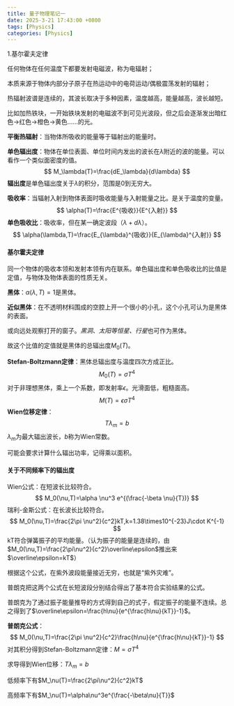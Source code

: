 ```yaml
---
title: 量子物理笔记一
date: 2025-3-21 17:43:00 +0800
tags: [Physics]
categories: [Physics]
---
```


1.基尔霍夫定律

任何物体在任何温度下都要发射电磁波，称为电辐射；

本质来源于物体内部分子原子在热运动中的电荷运动/偶极震荡发射的辐射；

热辐射波谱是连续的，其波长取决于多种因素，温度越高，能量越高，波长越短。

比如加热铁块，一开始铁块发射的电磁波不到可见光波段，但之后会逐渐发出暗红色→红色→橙色→黄色……的光。

**平衡热辐射**：当物体所吸收的能量等于辐射出的能量时。

**单色辐出度**：物体在单位表面、单位时间内发出的波长在$\lambda$附近的波的能量。可以看作一个类似面密度的值。
$$
M_\lambda(T)=\frac{dE_\lambda}{d\lambda}
$$
**辐出度**是单色辐出度关于$\lambda$的积分，范围是0到无穷大。

**吸收率**：当辐射入射到物体表面时吸收能量与入射能量之比。是关于温度的变量。
$$
\alpha(T)=\frac{E^{吸收}}{E^{入射}}
$$
**单色吸收比**：吸收率，但在某一确定波段（$\lambda+d\lambda$）。
$$
\alpha(\lambda,T)=\frac{E_{\lambda}^{吸收}}{E_{\lambda}^{入射}}
$$


#### 基尔霍夫定律

同一个物体的吸收本领和发射本领有内在联系。单色辐出度和单色吸收比的比值是定值，与物体及物体表面的性质无关。

**黑体**：$\alpha(\lambda,T)=1$是黑体。

**近似黑体**：在不透明材料围成的空腔上开一个很小的小孔，这个小孔可认为是黑体的表面。

或向远处观察打开的窗子。*黑洞、太阳等恒星、行星*也可作为黑体。

故这个比值的定值就是黑体的总辐出度$M_0(T)$。

**Stefan-Boltzmann定律**：黑体总辐出度与温度四次方成正比。
$$
M_0(T)=\sigma T^4
$$
对于非理想黑体，乘上一个系数，即发射率$\epsilon$。光滑面低，粗糙面高。
$$
M(T)=\epsilon\sigma T^4
$$
**Wien位移定律**：
$$
T\lambda_m=b
$$
$\lambda_m$为最大辐出波长，$b$称为Wien常数。

可能会要求计算什么辐出功率，记得乘以面积。

#### 关于不同频率下的辐出度

Wien公式：在短波长比较符合。
$$
M_0(\nu,T)=\alpha \nu^3 e^{(\frac{-\beta \nu}{T})}
$$
瑞利-金斯公式：在长波长比较符合。
$$
M_0(\nu,T)=\frac{2\pi \nu^2}{c^2}kT,k=1.38\times10^{-23}J\cdot K^{-1}
$$
kT符合弹簧振子的平均能量。（认为振子的能量是连续的，由$M_0(\nu,T)=\frac{2\pi\nu^2}{c^2}\overline\epsilon$推出来$\overline\epsilon=kT$）

根据这个公式，在紫外波段能量接近无穷，也就是“紫外灾难”。

普朗克把这两个公式在长短波段分别结合得出了基本符合实验结果的公式。

普朗克为了通过振子能量推导的方式得到自己的式子，假定振子的能量不连续。总之得到了$\overline\epsilon=\frac{h\nu}{e^{\frac{h\nu}{kT}}-1}$。

**普朗克公式**：
$$
M_0(\nu,T)=\frac{2\pi \nu^2}{c^2}\frac{h\nu}{e^{\frac{h\nu}{kT}}-1}
$$
对其积分得到Stefan-Boltzmann定律：$M=\sigma T^4$

求导得到Wien位移：$T\lambda_m=b$

低频率下有$M_\nu(T)=\frac{2\pi\nu^2}{c^2}kT$

高频率下有$M_\nu(T)=\alpha\nu^3e^{\frac{-\beta\nu}{T}}$

